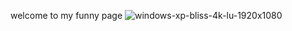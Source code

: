 welcome to my funny page 
![windows-xp-bliss-4k-lu-1920x1080](https://github.com/wynfirdolf/wynfirdolf.github.io/assets/42692458/0d1a0780-5f1c-4fae-9fb1-593ab11feb28)
